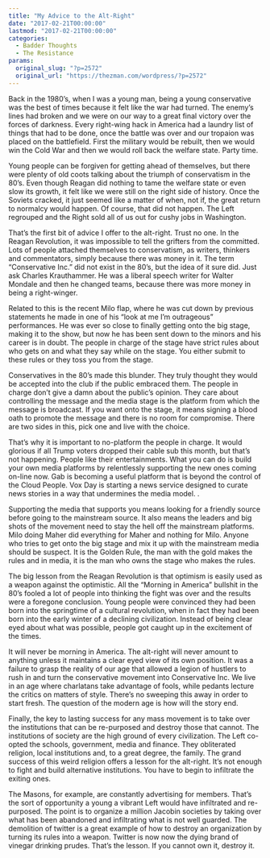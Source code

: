 ```yaml
---
title: "My Advice to the Alt-Right"
date: "2017-02-21T00:00:00"
lastmod: "2017-02-21T00:00:00"
categories:
  - Badder Thoughts
  - The Resistance
params:
  original_slug: "?p=2572"
  original_url: "https://thezman.com/wordpress/?p=2572"
---
```


Back in the 1980’s, when I was a young man, being a young conservative
was the best of times because it felt like the war had turned. The
enemy’s lines had broken and we were on our way to a great final victory
over the forces of darkness. Every right-wing hack in America had a
laundry list of things that had to be done, once the battle was over and
our tropaion was placed on the battlefield. First the military would be
rebuilt, then we would win the Cold War and then we would roll back the
welfare state. Party time.

Young people can be forgiven for getting ahead of themselves, but there
were plenty of old coots talking about the triumph of conservatism in
the 80’s. Even though Reagan did nothing to tame the welfare state or
even slow its growth, it felt like we were still on the right side of
history. Once the Soviets cracked, it just seemed like a matter of when,
not if, the great return to normalcy would happen. Of course, that did
not happen. The Left regrouped and the Right sold all of us out for
cushy jobs in Washington.

That’s the first bit of advice I offer to the alt-right. Trust no one.
In the Reagan Revolution, it was impossible to tell the grifters from
the committed. Lots of people attached themselves to conservatism, as
writers, thinkers and commentators, simply because there was money in
it. The term “Conservative Inc.” did not exist in the 80’s, but the idea
of it sure did. Just ask Charles Krauthammer. He was a liberal speech
writer for Walter Mondale and then he changed teams, because there was
more money in being a right-winger.

Related to this is the recent Milo flap, where he was cut down by
previous statements he made in one of his “look at me I’m outrageous”
performances. He was ever so close to finally getting onto the big
stage, making it to the show, but now he has been sent down to the
minors and his career is in doubt. The people in charge of the stage
have strict rules about who gets on and what they say while on the
stage. You either submit to these rules or they toss you from the stage.

Conservatives in the 80’s made this blunder. They truly thought they
would be accepted into the club if the public embraced them. The people
in charge don’t give a damn about the public’s opinion. They care about
controlling the message and the media stage is the platform from which
the message is broadcast. If you want onto the stage, it means signing a
blood oath to promote the message and there is no room for compromise.
There are two sides in this, pick one and live with the choice.

That’s why it is important to no-platform the people in charge. It would
glorious if all Trump voters dropped their cable sub this month, but
that’s not happening. People like their entertainments. What you can do
is build your own media platforms by relentlessly supporting the new
ones coming on-line now. Gab is becoming a useful platform that is
beyond the control of the Cloud People. Vox Day is starting a news
service designed to curate news stories in a way that undermines the
media model. .

Supporting the media that supports you means looking for a
friendly source before going to the mainstream source. It also means the
leaders and big shots of the movement need to stay the hell off the
mainstream platforms. Milo doing Maher did everything for Maher and
nothing for Milo. Anyone who tries to get onto the big stage and mix it
up with the mainstream media should be suspect. It is the Golden Rule,
the man with the gold makes the rules and in media, it is the man who
owns the stage who makes the rules.

The big lesson from the Reagan Revolution is that optimism is easily
used as a weapon against the optimistic. All the “Morning in America”
bullshit in the 80’s fooled a lot of people into thinking the fight was
over and the results were a foregone conclusion. Young people were
convinced they had been born into the springtime of a cultural
revolution, when in fact they had been born into the early winter of a
declining civilization. Instead of being clear eyed about what was
possible, people got caught up in the excitement of the times.

It will never be morning in America. The alt-right will never amount to
anything unless it maintains a clear eyed view of its own position. It
was a failure to grasp the reality of our age that allowed a legion of
hustlers to rush in and turn the conservative movement into Conservative
Inc. We live in an age where charlatans take advantage of fools, while
pedants lecture the critics on matters of style. There’s no sweeping
this away in order to start fresh. The question of the modern age is how
will the story end.

Finally, the key to lasting success for any mass movement is to take
over the institutions that can be re-purposed and destroy those that
cannot. The institutions of society are the high ground of every
civilization. The Left co-opted the schools, government, media and
finance. They obliterated religion, local institutions and, to a great
degree, the family. The grand success of this weird religion offers a
lesson for the alt-right. It’s not enough to fight and build alternative
institutions. You have to begin to infiltrate the exiting ones.

The Masons, for example, are constantly advertising for members. That’s
the sort of opportunity a young a vibrant Left would have infiltrated
and re-purposed. The point is to organize a million Jacobin societies by
taking over what has been abandoned and infiltrating what is not well
guarded. The demolition of twitter is a great example of how to destroy
an organization by turning its rules into a weapon. Twitter is now now
the dying brand of vinegar drinking prudes. That’s the lesson. If you
cannot own it, destroy it.
